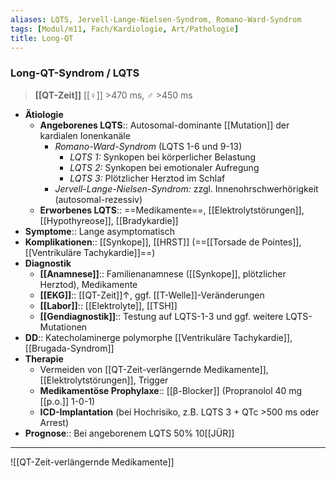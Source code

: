 ```yaml
---
aliases: LQTS, Jervell-Lange-Nielsen-Syndrom, Romano-Ward-Syndrom
tags: [Modul/m11, Fach/Kardiologie, Art/Pathologie]
title: Long-QT
---
```

### Long-QT-Syndrom / LQTS
> **[[QT-Zeit]]** [[♀]] >470 ms, ♂ >450 ms
- **Ätiologie**
	- **Angeborenes LQTS**:: Autosomal-dominante [[Mutation]] der kardialen Ionenkanäle
		- *Romano-Ward-Syndrom* (LQTS 1-6 und 9-13)
			- *LQTS 1:* Synkopen bei körperlicher Belastung
			- *LQTS 2:* Synkopen bei emotionaler Aufregung
			- *LQTS 3:* Plötzlicher Herztod im Schlaf
		- *Jervell-Lange-Nielsen-Syndrom:* zzgl. Innenohrschwerhörigkeit (autosomal-rezessiv)
	- **Erworbenes LQTS**:: ==Medikamente==, [[Elektrolytstörungen]], [[Hypothyreose]], [[Bradykardie]]
- **Symptome**:: Lange asymptomatisch
- **Komplikationen**:: [[Synkope]], [[HRST]] (==[[Torsade de Pointes]], [[Ventrikuläre Tachykardie]]==)
- **Diagnostik**
	- **[[Anamnese]]**:: Familienanamnese ([[Synkope]], plötzlicher Herztod), Medikamente
	- **[[EKG]]**:: [[QT-Zeit]]↑, ggf. [[T-Welle]]-Veränderungen
	- **[[Labor]]**:: [[Elektrolyte]], [[TSH]]
	- **[[Gendiagnostik]]**:: Testung auf LQTS-1-3 und ggf. weitere LQTS-Mutationen
- **DD**:: Katecholaminerge polymorphe [[Ventrikuläre Tachykardie]], [[Brugada-Syndrom]]
- **Therapie**
	- Vermeiden von [[QT-Zeit-verlängernde Medikamente]], [[Elektrolytstörungen]], Trigger
	- **Medikamentöse Prophylaxe**:: [[β-Blocker]] (Propranolol 40 mg [[p.o.]] 1-0-1)
	- **ICD-Implantation** (bei Hochrisiko, z.B. LQTS 3 + QTc >500 ms oder Arrest)
- **Prognose**:: Bei angeborenem LQTS 50% 10[[JÜR]]
---
![[QT-Zeit-verlängernde Medikamente]]